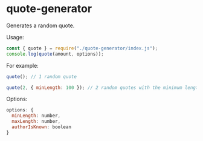# quote-generator
Generates a random quote.

Usage:
```JavaScript
const { quote } = require("./quote-generator/index.js");
console.log(quote(amount, options));
```

For example:
```JavaScript
quote(); // 1 random quote
```
```JavaScript
quote(2, { minLength: 100 }); // 2 random quotes with the minimum length of 100
```

Options:
```JavaScript
options: {
  minLength: number,
  maxLength: number,
  authorIsKnown: boolean
}
```
